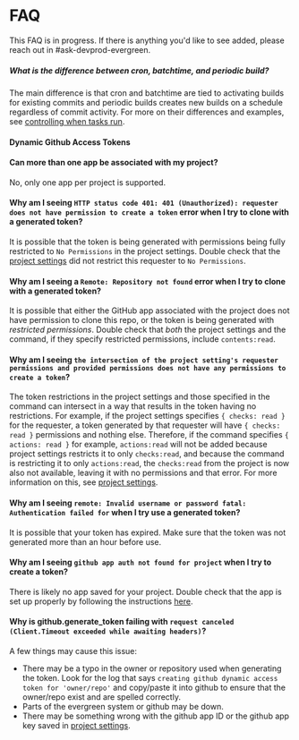 # FAQ

This FAQ is in progress. If there is anything you'd like to see added, please reach out in #ask-devprod-evergreen.

##### What is the difference between cron, batchtime, and periodic build?

The main difference is that cron and batchtime are tied to activating builds for existing commits and periodic builds creates new builds on a schedule regardless of commit activity. For more on their differences and examples, see [controlling when tasks run](Project-Configuration/Controlling-when-tasks-run).

#### Dynamic Github Access Tokens

#### Can more than one app be associated with my project?

No, only one app per project is supported.

#### Why am I seeing `HTTP status code 401: 401 (Unauthorized): requester does not have permission to create a token` error when I try to clone with a generated token?

It is possible that the token is being generated with permissions being fully restricted to `No Permissions` in the project settings. Double check that the [project settings](Github-Integrations#dynamic-github-access-tokens) did not restrict this requester to `No Permissions`.

#### Why am I seeing a `Remote: Repository not found` error when I try to clone with a generated token?

It is possible that either the GitHub app associated with the project does not have permission to clone this repo, or the token is being generated with _restricted permissions_. Double check that _both_ the project settings and the command, if they specify restricted permissions, include `contents:read`.

#### Why am I seeing `the intersection of the project setting's requester permissions and provided permissions does not have any permissions to create a token`?

The token restrictions in the project settings and those specified in the command can intersect in a way that results in the token having no restrictions. For example, if the project settings specifies `{ checks: read }` for the requester, a token generated by that requester will have `{ checks: read }` permissions and nothing else. Therefore, if the command specifies `{ actions: read }` for example, `actions:read` will not be added because project settings restricts it to only `checks:read`, and because the command is restricting it to only `actions:read`, the `checks:read` from the project is now also not available, leaving it with no permissions and that error. For more information on this, see [project settings](Github-Integrations#dynamic-github-access-tokens).

#### Why am I seeing `remote: Invalid username or password fatal: Authentication failed for` when I try use a generated token?

It is possible that your token has expired. Make sure that the token was not generated more than an hour before use.

#### Why am I seeing `github app auth not found for project` when I try to create a token?

There is likely no app saved for your project. Double check that the app is set up properly by following the instructions [here](Github-Integrations#dynamic-github-access-tokens).

#### Why is github.generate_token failing with `request canceled (Client.Timeout exceeded while awaiting headers)`?

A few things may cause this issue:

- There may be a typo in the owner or repository used when generating the token. Look for the log that says `creating github dynamic access token for 'owner/repo'` and copy/paste it into github to ensure that the owner/repo exist and are spelled correctly.
- Parts of the evergreen system or github may be down.
- There may be something wrong with the github app ID or the github app key saved in [project settings](Github-Integrations#dynamic-github-access-tokens).
